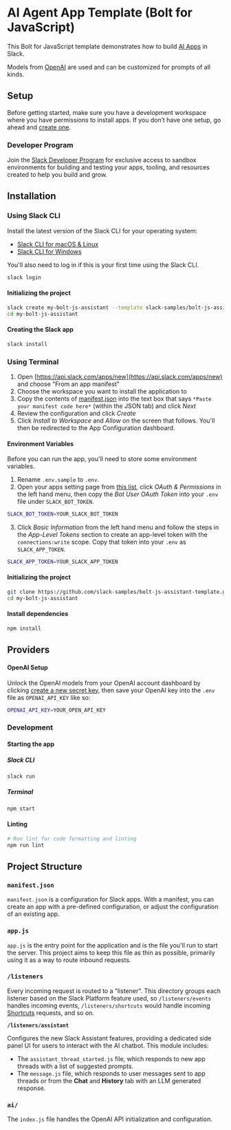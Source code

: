 # AI Agent App Template (Bolt for JavaScript)

This Bolt for JavaScript template demonstrates how to build [AI Apps](https://docs.slack.dev/ai/) in Slack.

Models from [OpenAI](https://openai.com) are used and can be customized for prompts of all kinds.

## Setup

Before getting started, make sure you have a development workspace where you have permissions to install apps. If you don’t have one setup, go ahead and [create one](https://slack.com/create).

### Developer Program

Join the [Slack Developer Program](https://api.slack.com/developer-program) for exclusive access to sandbox environments for building and testing your apps, tooling, and resources created to help you build and grow.

## Installation

### Using Slack CLI

Install the latest version of the Slack CLI for your operating system:

- [Slack CLI for macOS & Linux](https://docs.slack.dev/tools/slack-cli/guides/installing-the-slack-cli-for-mac-and-linux/)
- [Slack CLI for Windows](https://docs.slack.dev/tools/slack-cli/guides/installing-the-slack-cli-for-windows/)

You'll also need to log in if this is your first time using the Slack CLI.

```sh
slack login
```

#### Initializing the project

```sh
slack create my-bolt-js-assistant --template slack-samples/bolt-js-assistant-template
cd my-bolt-js-assistant
```

#### Creating the Slack app

```sh
slack install
```

### Using Terminal

1. Open [https://api.slack.com/apps/new](https://api.slack.com/apps/new) and choose "From an app manifest"
2. Choose the workspace you want to install the application to
3. Copy the contents of [manifest.json](./manifest.json) into the text box that says `*Paste your manifest code here*` (within the JSON tab) and click _Next_
4. Review the configuration and click _Create_
5. Click _Install to Workspace_ and _Allow_ on the screen that follows. You'll then be redirected to the App Configuration dashboard.

#### Environment Variables

Before you can run the app, you'll need to store some environment variables.

1. Rename `.env.sample` to `.env`.
2. Open your apps setting page from [this list](https://api.slack.com/apps), click _OAuth & Permissions_ in the left hand menu, then copy the _Bot User OAuth Token_ into your `.env` file under `SLACK_BOT_TOKEN`.
```sh
SLACK_BOT_TOKEN=YOUR_SLACK_BOT_TOKEN
```
3. Click _Basic Information_ from the left hand menu and follow the steps in the _App-Level Tokens_ section to create an app-level token with the `connections:write` scope. Copy that token into your `.env` as `SLACK_APP_TOKEN`.
```sh
SLACK_APP_TOKEN=YOUR_SLACK_APP_TOKEN
```
#### Initializing the project

```sh
git clone https://github.com/slack-samples/bolt-js-assistant-template.git my-bolt-js-assistant
cd my-bolt-js-assistant
```

#### Install dependencies
```sh
npm install
```

## Providers
#### OpenAI Setup

Unlock the OpenAI models from your OpenAI account dashboard by clicking [create a new secret key](https://platform.openai.com/api-keys), then save your OpenAI key into the `.env` file as `OPENAI_API_KEY` like so:
```zsh
OPENAI_API_KEY=YOUR_OPEN_API_KEY
```
### Development
#### Starting the app
##### Slack CLI
```sh
slack run
```
##### Terminal
```sh
npm start
```

#### Linting

```zsh
# Run lint for code formatting and linting
npm run lint
```

## Project Structure

### `manifest.json`

`manifest.json` is a configuration for Slack apps. With a manifest, you can create an app with a pre-defined configuration, or adjust the configuration of an existing app.

### `app.js`

`app.js` is the entry point for the application and is the file you'll run to start the server. This project aims to keep this file as thin as possible, primarily using it as a way to route inbound requests.

### `/listeners`

Every incoming request is routed to a "listener". This directory groups each listener based on the Slack Platform feature used, so `/listeners/events` handles incoming events, `/listeners/shortcuts` would handle incoming [Shortcuts](https://docs.slack.dev/interactivity/implementing-shortcuts/) requests, and so on.

**`/listeners/assistant`**

Configures the new Slack Assistant features, providing a dedicated side panel UI for users to interact with the AI chatbot. This module includes:

- The `assistant_thread_started.js` file, which responds to new app threads with a list of suggested prompts.
- The `message.js` file, which responds to user messages sent to app threads or from the **Chat** and **History** tab with an LLM generated response.

### `ai/`
The `index.js` file handles the OpenAI API initialization and configuration.
